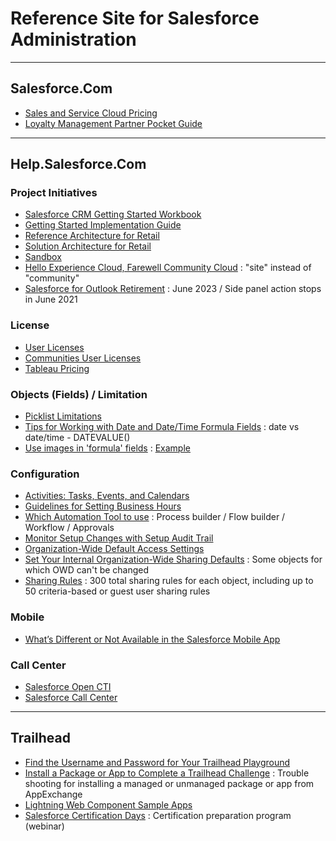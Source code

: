 # Reference Site for Salesforce Administration    

---
## Salesforce.Com  

- [Sales and Service Cloud Pricing](https://www.salesforce.com/editions-pricing/sales-and-service-cloud/) 
- [Loyalty Management Partner Pocket Guide](https://salesforce.quip.com/0YbGAyhiaUUO)  

---
## Help.Salesforce.Com  

### Project Initiatives  

- [Salesforce CRM Getting Started Workbook](https://help.salesforce.com/articleView?id=000326713&type=1&mode=1)  
- [Getting Started Implementation Guide](https://help.salesforce.com/articleView?id=000315576&type=1&mode=1)  
- [Reference Architecture for Retail](https://help.salesforce.com/articleView?id=sf.icx_b2c_reference_architecture.htm&type=5)  
- [Solution Architecture for Retail](https://help.salesforce.com/articleView?id=sf.icx_b2c_solution_architecture_overview.htm&type=5)  
- [Sandbox](https://help.salesforce.com/articleView?id=create_test_instance.htm&type=5)  
- [Hello Experience Cloud, Farewell Community Cloud](https://help.salesforce.com/articleView?id=release-notes.rn_experiences_rebrand.htm&type=5&release=230) : "site" instead of "community"  
- [Salesforce for Outlook Retirement](https://help.salesforce.com/articleView?id=000353024&type=1&mode=1) : June 2023 / Side panel action stops in June 2021  

### License

- [User Licenses](https://help.salesforce.com/articleView?id=sf.users_understanding_license_types.htm&type=5) 
- [Communities User Licenses](https://help.salesforce.com/articleView?id=sf.users_license_types_communities.htm&type=5)  
- [Tableau Pricing](https://www.tableau.com/pricing/teams-orgs#server)

### Objects (Fields) / Limitation

- [Picklist Limitations](https://help.salesforce.com/articleView?id=sf.picklist_limitations.htm&type=5)  
- [Tips for Working with Date and Date/Time Formula Fields](https://help.salesforce.com/articleView?id=sf.tips_for_using_date_datetime_formula_fields.htm&type=5) : date vs date/time - DATEVALUE()  
- [Use images in 'formula' fields](https://help.salesforce.com/articleView?id=000327122&type=1&mode=1) : [Example](https://trailblazers.salesforce.com/answers?id=9063A000000pR0ZQAU)  

### Configuration

- [Activities: Tasks, Events, and Calendars](https://help.salesforce.com/articleView?id=activities.htm&type=0)  
- [Guidelines for Setting Business Hours](https://help.salesforce.com/articleView?err=1&id=sf.customize_supporthours_guidelines.htm&type=5) 
- [Which Automation Tool to use](https://help.salesforce.com/articleView?id=sf.process_which_tool.htm&type=5) : Process builder / Flow builder / Workflow / Approvals    
- [Monitor Setup Changes with Setup Audit Trail](https://help.salesforce.com/articleView?id=sf.admin_monitorsetup.htm&type=5)
- [Organization-Wide Default Access Settings](https://help.salesforce.com/articleView?id=sf.sharing_model_fields.htm&type=5)  
- [Set Your Internal Organization-Wide Sharing Defaults](https://help.salesforce.com/articleView?id=sf.admin_sharing.htm&type=5) : Some objects for which OWD can't be changed 
- [Sharing Rules](https://help.salesforce.com/articleView?id=sf.security_about_sharing_rules.htm&type=5) : 300 total sharing rules for each object, including up to 50 criteria-based or guest user sharing rules    

### Mobile

- [What’s Different or Not Available in the Salesforce Mobile App](https://help.salesforce.com/articleView?id=limits_mobile_sf1_parent.htm&type=5)

### Call Center

- [Salesforce Open CTI](https://help.salesforce.com/articleView?id=sf.cloud_cti_api_overview.htm&type=5)  
- [Salesforce Call Center](https://help.salesforce.com/articleView?id=sf.cti_overview.htm&type=5)  

---
## Trailhead

- [Find the Username and Password for Your Trailhead Playground](https://trailhead.salesforce.com/help?article=Find-the-username-and-password-for-your-Trailhead-Playground)  
- [Install a Package or App to Complete a Trailhead Challenge](https://trailhead.salesforce.com/help?article=Installing-a-package-or-app-to-complete-a-Trailhead-challenge) : Trouble shooting for installing a managed or unmanaged package or app from AppExchange  
- [Lightning Web Component Sample Apps](https://trailhead.salesforce.com/sample-gallery)  
- [Salesforce Certification Days](https://trailhead.salesforce.com/credentials/cert-days) : Certification preparation program (webinar)   


